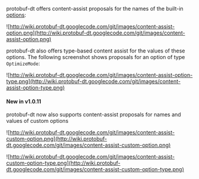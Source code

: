 protobuf-dt offers content-assist proposals for the names of the built-in [options](http://code.google.com/apis/protocolbuffers/docs/proto.html#options):

![http://wiki.protobuf-dt.googlecode.com/git/images/content-assist-option.png](http://wiki.protobuf-dt.googlecode.com/git/images/content-assist-option.png)

protobuf-dt also offers type-based content assist for the values of these options. The following screenshot shows proposals for an option of type `OptimizeMode`:

![http://wiki.protobuf-dt.googlecode.com/git/images/content-assist-option-type.png](http://wiki.protobuf-dt.googlecode.com/git/images/content-assist-option-type.png)

#### New in v1.0.11 ####

protobuf-dt now also supports content-assist proposals for names and values of custom options

![http://wiki.protobuf-dt.googlecode.com/git/images/content-assist-custom-option.png](http://wiki.protobuf-dt.googlecode.com/git/images/content-assist-custom-option.png)

![http://wiki.protobuf-dt.googlecode.com/git/images/content-assist-custom-option-type.png](http://wiki.protobuf-dt.googlecode.com/git/images/content-assist-custom-option-type.png)

